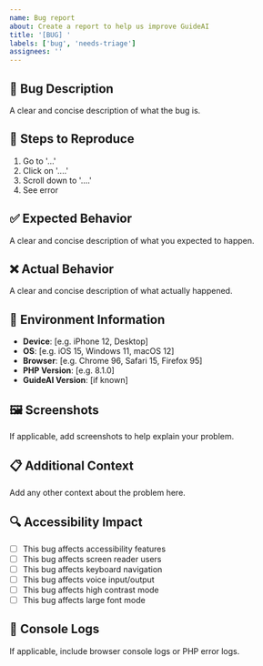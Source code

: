 ```yaml
---
name: Bug report
about: Create a report to help us improve GuideAI
title: '[BUG] '
labels: ['bug', 'needs-triage']
assignees: ''
---
```


## 🐛 Bug Description
A clear and concise description of what the bug is.

## 🔄 Steps to Reproduce
1. Go to '...'
2. Click on '....'
3. Scroll down to '....'
4. See error

## ✅ Expected Behavior
A clear and concise description of what you expected to happen.

## ❌ Actual Behavior
A clear and concise description of what actually happened.

## 📱 Environment Information
- **Device**: [e.g. iPhone 12, Desktop]
- **OS**: [e.g. iOS 15, Windows 11, macOS 12]
- **Browser**: [e.g. Chrome 96, Safari 15, Firefox 95]
- **PHP Version**: [e.g. 8.1.0]
- **GuideAI Version**: [if known]

## 🖼️ Screenshots
If applicable, add screenshots to help explain your problem.

## 📋 Additional Context
Add any other context about the problem here.

## 🔍 Accessibility Impact
- [ ] This bug affects accessibility features
- [ ] This bug affects screen reader users
- [ ] This bug affects keyboard navigation
- [ ] This bug affects voice input/output
- [ ] This bug affects high contrast mode
- [ ] This bug affects large font mode

## 📝 Console Logs
If applicable, include browser console logs or PHP error logs. 